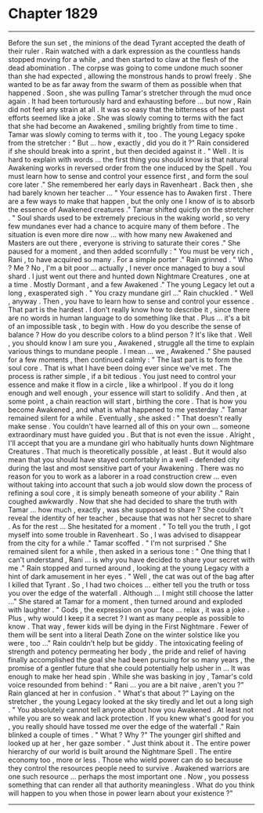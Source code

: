 
# Chapter 1829


---

Before the sun set , the minions of the dead Tyrant accepted the death of their ruler . Rain watched with a dark expression as the countless hands stopped moving for a while , and then started to claw at the flesh of the dead abomination .
The corpse was going to come undone much sooner than she had expected , allowing the monstrous hands to prowl freely . She wanted to be as far away from the swarm of them as possible when that happened . Soon , she was pulling Tamar's stretcher through the mud once again . It had been torturously hard and exhausting before ... but now , Rain did not feel any strain at all . It was so easy that the bitterness of her past efforts seemed like a joke .
She was slowly coming to terms with the fact that she had become an Awakened , smiling brightly from time to time .
Tamar was slowly coming to terms with it , too . The young Legacy spoke from the stretcher :
" But ... how , exactly , did you do it ?"
Rain considered if she should break into a sprint , but then decided against it .
" Well . It is hard to explain with words ... the first thing you should know is that natural Awakening works in reversed order from the one induced by the Spell . You must learn how to sense and control your essence first , and form the soul core later ." She remembered her early days in Ravenheart . Back then , she had barely known her teacher ...
" Your essence has to Awaken first . There are a few ways to make that happen , but the only one I know of is to absorb the essence of Awakened creatures ."
Tamar shifted quictly on the stretcher .
" Soul shards used to be extremely precious in the waking world , so very few mundanes ever had a chance to acquire many of them before . The situation is even more dire now ... with how many new Awakened and Masters are out there , everyone is striving to saturate their cores ."
She paused for a moment , and then added scornfully :
" You must be very rich , Rani , to have acquired so many . For a simple porter ."
Rain grinned .
" Who ? Me ? No , I'm a bit poor ... actually , I never once managed to buy a soul shard . I just went out there and hunted down Nightmare Creatures , one at a time . Mostly Dormant , and a few Awakened ."
The young Legacy let out a long , exasperated sigh .
" You crazy mundane girl ..."
Rain chuckled .
" Well , anyway . Then , you have to learn how to sense and control your essence . That part is the hardest . I don't really know how to describe it , since there are no words in human language to do something like that . Plus ... it's a bit of an impossible task , to begin with . How do you describe the sense of balance ? How do you describe colors to a blind person ? It's like that . Well , you should know I am sure you , Awakened , struggle all the time to explain various things to mundane people . I mean ... we , Awakened ."
She paused for a few moments , then continued calmly :
" The last part is to form the soul core . That is what I have been doing ever since we've met . The process is rather simple , if a bit tedious . You just need to control your essence and make it flow in a circle , like a whirlpool . If you do it long enough and well enough , your essence will start to solidify . And then , at some point , a chain reaction will start , birthing the core . That is how you become Awakened , and what is what happened to me yesterday ."
Tamar remained silent for a while .
Eventually , she asked :
" That doesn't really make sense . You couldn't have learned all of this on your own ... someone extraordinary must have guided you . But that is not even the issue . Alright , I'll accept that you are a mundane girl who habitually hunts down Nightmare Creatures . That much is theoretically possible , at least . But it would also mean that you should have stayed comfortably in a well - defended city during the last and most sensitive part of your Awakening . There was no reason for you to work as a laborer in a road construction crew ... even without taking into account that such a job would slow down the process of refining a soul core , it is simply beneath someone of your ability ."
Rain coughed awkwardly . Now that she had decided to share the truth with Tamar ... how much , exactly , was she supposed to share ?
She couldn't reveal the identity of her teacher , because that was not her secret to share . As for the rest ...
She hesitated for a moment .
" To tell you the truth , I got myself into some trouble in Ravenheart . So , I was advised to disappear from the city for a while ."
Tamar scoffed . " I'm not surprised ."
She remained silent for a while , then asked in a serious tone :
" One thing that I can't understand , Rani ... is why you have decided to share your secret with me ."
Rain stopped and turned around , looking at the young Legacy with a hint of dark amusement in her eyes .
" Well , the cat was out of the bag after I killed that Tyrant . So , I had two choices ... either tell you the truth or toss you over the edge of the waterfall . Although ... I might still choose the latter ..."
She stared at Tamar for a moment , then turned around and exploded with laughter .
" Gods , the expression on your face ... relax , it was a joke . Plus , why would I keep it a secret ? I want as many people as possible to know . That way , fewer kids will be dying in the First Nightmare . Fewer of them will be sent into a literal Death Zone on the winter solstice like you were , too ..."
Rain couldn't help but be giddy . The intoxicating feeling of strength and potency permeating her body , the pride and relief of having finally accomplished the goal she had been pursuing for so many years , the promise of a gentler future that she could potentially help usher in ...
It was enough to make her head spin .
While she was basking in joy , Tamar's cold voice resounded from behind :
" Rani ... you are a bit naive , aren't you ?"
Rain glanced at her in confusion .
" What's that about ?"
Laying on the stretcher , the young Legacy looked at the sky tiredly and let out a long sigh .
" You absolutely cannot tell anyone about how you Awakened . At least not while you are so weak and lack protection . If you knew what's good for you , you really should have tossed me over the edge of the waterfall ."
Rain blinked a couple of times .
" What ? Why ?"
The younger girl shifted and looked up at her , her gaze somber .
" Just think about it . The entire power hierarchy of our world is built around the Nightmare Spell . The entire economy too , more or less . Those who wield power can do so because they control the resources people need to survive . Awakened warriors are one such resource ... perhaps the most important one . Now , you possess something that can render all that authority meaningless . What do you think will happen to you when those in power learn about your existence ?"

---

